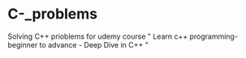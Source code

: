 # C-_problems
Solving C++ prioblems for udemy course " Learn c++ programming-beginner to advance - Deep Dive in C++ "
